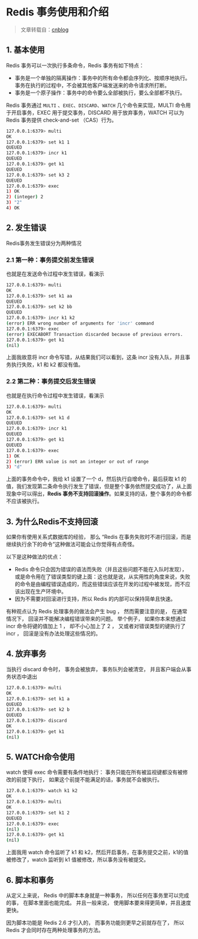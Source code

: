 [//]:# "2023/4/17 17:47|Redis"

# Redis 事务使用和介绍

> 文章转载自：[cnblog](https://www.cnblogs.com/wugongzi/p/16827473.html)

## 1. 基本使用

Redis 事务可以一次执行多条命令，Redis 事务有如下特点：

- 事务是一个单独的隔离操作：事务中的所有命令都会序列化、按顺序地执行。事务在执行的过程中，不会被其他客户端发送来的命令请求所打断。
- 事务是一个原子操作：事务中的命令要么全部被执行，要么全部都不执行。

Redis 事务通过 `MULTI` 、`EXEC`、`DISCARD`、`WATCH` 几个命令来实现，MULTI 命令用于开启事务，EXEC 用于提交事务，DISCARD 用于放弃事务，WATCH 可以为 Redis 事务提供 check-and-set （CAS）行为。

```bash
127.0.0.1:6379> multi
OK
127.0.0.1:6379> set k1 1
QUEUED
127.0.0.1:6379> incr k1
QUEUED
127.0.0.1:6379> get k1
QUEUED
127.0.0.1:6379> set k3 2
QUEUED
127.0.0.1:6379> exec
1) OK
2) (integer) 2
3) "2"
4) OK
```



## 2. 发生错误

Redis事务发生错误分为两种情况

### 2.1 第一种：事务提交前发生错误

也就是在发送命令过程中发生错误，看演示

``` bash
127.0.0.1:6379> multi
OK
127.0.0.1:6379> set k1 aa
QUEUED
127.0.0.1:6379> set k2 bb
QUEUED
127.0.0.1:6379> incr k1 k2 
(error) ERR wrong number of arguments for 'incr' command
127.0.0.1:6379> exec
(error) EXECABORT Transaction discarded because of previous errors.
127.0.0.1:6379> get k1
(nil)
```

上面我故意将 incr 命令写错，从结果我们可以看到，这条 incr 没有入队，并且事务执行失败，k1 和 k2 都没有值。

### 2.2 第二种：事务提交后发生错误

也就是在执行命令过程中发生错误，看演示

```bash
127.0.0.1:6379> multi
OK
127.0.0.1:6379> set k1 d
QUEUED
127.0.0.1:6379> incr k1
QUEUED
127.0.0.1:6379> get k1
QUEUED
127.0.0.1:6379> exec
1) OK
2) (error) ERR value is not an integer or out of range
3) "d"
```

上面的事务命令中，我给 k1 设置了一个 d，然后执行自增命令，最后获取 k1 的值，我们发现第二条命令执行发生了错误，但是整个事务依然提交成功了，从上面现象中可以得出，**Redis 事务不支持回滚操作**。如果支持的话，整个事务的命令都不应该被执行。

## 3. 为什么Redis不支持回滚

如果你有使用关系式数据库的经验， 那么 “Redis 在事务失败时不进行回滚，而是继续执行余下的命令”这种做法可能会让你觉得有点奇怪。

以下是这种做法的优点：

- Redis 命令只会因为错误的语法而失败（并且这些问题不能在入队时发现），或是命令用在了错误类型的键上面：这也就是说，从实用性的角度来说，失败的命令是由编程错误造成的，而这些错误应该在开发的过程中被发现，而不应该出现在生产环境中。
- 因为不需要对回滚进行支持，所以 Redis 的内部可以保持简单且快速。

有种观点认为 Redis 处理事务的做法会产生 bug ， 然而需要注意的是， 在通常情况下， 回滚并不能解决编程错误带来的问题。 举个例子， 如果你本来想通过 incr 命令将键的值加上 1 ， 却不小心加上了 2 ， 又或者对错误类型的键执行了 incr ， 回滚是没有办法处理这些情况的。

## 4. 放弃事务

当执行 discard 命令时， 事务会被放弃， 事务队列会被清空， 并且客户端会从事务状态中退出

```bash
127.0.0.1:6379> multi
OK
127.0.0.1:6379> set k1 a
QUEUED
127.0.0.1:6379> set k2 b
QUEUED
127.0.0.1:6379> discard
OK
127.0.0.1:6379> get k1
(nil)
```

## 5. WATCH命令使用

watch 使得 exec 命令需要有条件地执行： 事务只能在所有被监视键都没有被修改的前提下执行， 如果这个前提不能满足的话，事务就不会被执行。

```bash
127.0.0.1:6379> watch k1 k2
OK
127.0.0.1:6379> multi
OK
127.0.0.1:6379> set k1 2
QUEUED
127.0.0.1:6379> exec
(nil)
127.0.0.1:6379> get k1
(nil)
```

上面我用 watch 命令监听了 k1 和 k2，然后开启事务，在事务提交之前，k1的值被修改了，watch 监听到 k1 值被修改，所以事务没有被提交。

## 6. 脚本和事务

从定义上来说， Redis 中的脚本本身就是一种事务， 所以任何在事务里可以完成的事， 在脚本里面也能完成。 并且一般来说， 使用脚本要来得更简单，并且速度更快。

因为脚本功能是 Redis 2.6 才引入的， 而事务功能则更早之前就存在了， 所以 Redis 才会同时存在两种处理事务的方法。
